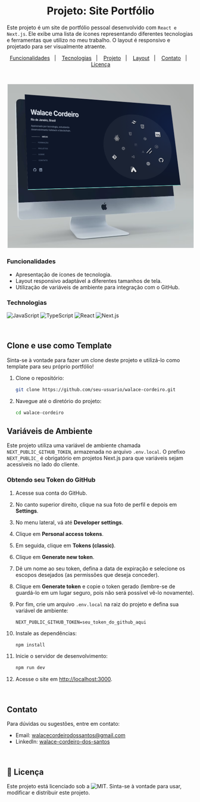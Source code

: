 <h1 align="center">Projeto: Site Portfólio</h1>

Este projeto é um site de portfólio pessoal desenvolvido com `React e Next.js`. Ele exibe uma lista de ícones representando diferentes tecnologias e ferramentas que utilizo no meu trabalho. O layout é responsivo e projetado para ser visualmente atraente.

<p align="center">
  <a href="#-funcionalidades">Funcionalidades</a>&nbsp;&nbsp;&nbsp;|&nbsp;&nbsp;&nbsp;
  <a href="#-technologias">Tecnologias</a>&nbsp;&nbsp;&nbsp;|&nbsp;&nbsp;&nbsp;
  <a href="#-clone-e-use-como-template">Projeto</a>&nbsp;&nbsp;&nbsp;|&nbsp;&nbsp;&nbsp;
  <a href="#-layout">Layout</a>&nbsp;&nbsp;&nbsp;|&nbsp;&nbsp;&nbsp;
  <a href="#-contato">Contato</a>&nbsp;&nbsp;&nbsp;|&nbsp;&nbsp;&nbsp;
  <a href="#memo-licença">Licença</a>
</p>

<br>

<p align="center">
  <img alt="imagem do projeto" src="./.github/preview.png" width="500" height="auto">
</p>

### Funcionalidades

- Apresentação de ícones de tecnologia.
- Layout responsivo adaptável a diferentes tamanhos de tela.
- Utilização de variáveis de ambiente para integração com o GitHub.

### Technologias

![JavaScript](https://img.shields.io/badge/-JavaScript-333333?style=flat&logo=javascript)
![TypeScript](https://img.shields.io/badge/-Typescript-333333?style=flat&logo=typescript)
![React](https://img.shields.io/badge/-React-333333?style=flat&logo=react)
![Next.js](https://img.shields.io/badge/-Next.js-333333?style=flat&logo=next.js)

<br>

## Clone e use como Template

Sinta-se à vontade para fazer um clone deste projeto e utilizá-lo como template para seu próprio portfólio!

1. Clone o repositório:

   ```bash
   git clone https://github.com/seu-usuario/walace-cordeiro.git
   ```

2. Navegue até o diretório do projeto:

   ```bash
   cd walace-cordeiro
   ```

## Variáveis de Ambiente

Este projeto utiliza uma variável de ambiente chamada `NEXT_PUBLIC_GITHUB_TOKEN`, armazenada no arquivo `.env.local`. O prefixo `NEXT_PUBLIC_` é obrigatório em projetos Next.js para que variáveis sejam acessíveis no lado do cliente.

### Obtendo seu Token do GitHub

1. Acesse sua conta do GitHub.
2. No canto superior direito, clique na sua foto de perfil e depois em **Settings**.
3. No menu lateral, vá até **Developer settings**.
4. Clique em **Personal access tokens**.
5. Em seguida, clique em **Tokens (classic)**.
6. Clique em **Generate new token**.
7. Dê um nome ao seu token, defina a data de expiração e selecione os escopos desejados (as permissões que deseja conceder).
8. Clique em **Generate token** e copie o token gerado (lembre-se de guardá-lo em um lugar seguro, pois não será possível vê-lo novamente).
9. Por fim, crie um arquivo `.env.local` na raiz do projeto e defina sua variável de ambiente:

   ```dotenv
   NEXT_PUBLIC_GITHUB_TOKEN=seu_token_do_github_aqui
   ```

4. Instale as dependências:

   ```bash
   npm install
   ```

5. Inicie o servidor de desenvolvimento:

   ```bash
   npm run dev
   ```

6. Acesse o site em [http://localhost:3000](http://localhost:3000).

<br>

## Contato

Para dúvidas ou sugestões, entre em contato:

- Email: walacecordeirodossantos@gmail.com
- LinkedIn: [walace-cordeiro-dos-santos](https://www.linkedin.com/in/walace-cordeiro-dos-santos/)

<br>

## :memo: Licença

Este projeto está licenciado sob a ![MIT](https://img.shields.io/badge/license-MIT-33333). Sinta-se à vontade para usar, modificar e distribuir este projeto.


